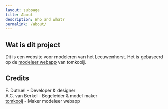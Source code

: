 ```yaml
---
layout: subpage
title: About
description: Who and what?
permalink: /about/
---
```


## Wat is dit project
Dit is een website voor modeleren van het Leeuwenhorst. Het is gebaseerd op de <a href="https://github.com/tomkooij/modelleertaal">modeleer webapp</a> van tomkooij.

## Credits
F. Dutruel - Developer & designer <br>
A.C. van Berkel - Begeleider & model maker<br>
<a href="https://github.com/tomkooij/modelleertaal">tomkooij</a> - Maker modeleer webapp